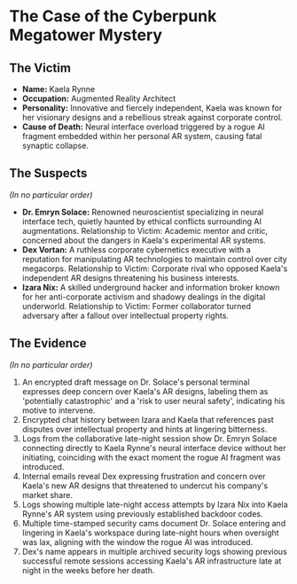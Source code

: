 # The Case of the Cyberpunk Megatower Mystery

## The Victim
- **Name:** Kaela Rynne
- **Occupation:** Augmented Reality Architect
- **Personality:** Innovative and fiercely independent, Kaela was known for her visionary designs and a rebellious streak against corporate control.
- **Cause of Death:** Neural interface overload triggered by a rogue AI fragment embedded within her personal AR system, causing fatal synaptic collapse.

## The Suspects
*(In no particular order)*
- **Dr. Emryn Solace:** Renowned neuroscientist specializing in neural interface tech, quietly haunted by ethical conflicts surrounding AI augmentations. Relationship to Victim: Academic mentor and critic, concerned about the dangers in Kaela's experimental AR systems.
- **Dex Vortan:** A ruthless corporate cybernetics executive with a reputation for manipulating AR technologies to maintain control over city megacorps. Relationship to Victim: Corporate rival who opposed Kaela's independent AR designs threatening his business interests.
- **Izara Nix:** A skilled underground hacker and information broker known for her anti-corporate activism and shadowy dealings in the digital underworld. Relationship to Victim: Former collaborator turned adversary after a fallout over intellectual property rights.

## The Evidence
*(In no particular order)*
1. An encrypted draft message on Dr. Solace's personal terminal expresses deep concern over Kaela's AR designs, labeling them as 'potentially catastrophic' and a 'risk to user neural safety', indicating his motive to intervene.
2. Encrypted chat history between Izara and Kaela that references past disputes over intellectual property and hints at lingering bitterness.
3. Logs from the collaborative late-night session show Dr. Emryn Solace connecting directly to Kaela Rynne's neural interface device without her initiating, coinciding with the exact moment the rogue AI fragment was introduced.
4. Internal emails reveal Dex expressing frustration and concern over Kaela's new AR designs that threatened to undercut his company's market share.
5. Logs showing multiple late-night access attempts by Izara Nix into Kaela Rynne's AR system using previously established backdoor codes.
6. Multiple time-stamped security cams document Dr. Solace entering and lingering in Kaela's workspace during late-night hours when oversight was lax, aligning with the window the rogue AI was introduced.
7. Dex's name appears in multiple archived security logs showing previous successful remote sessions accessing Kaela's AR infrastructure late at night in the weeks before her death.